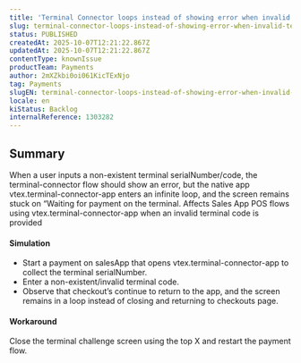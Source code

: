 ```yaml
---
title: 'Terminal Connector loops instead of showing error when invalid terminal code is entered (Sales App POS)'
slug: terminal-connector-loops-instead-of-showing-error-when-invalid-terminal-code-is-entered-sales-app-pos
status: PUBLISHED
createdAt: 2025-10-07T12:21:22.867Z
updatedAt: 2025-10-07T12:21:22.867Z
contentType: knownIssue
productTeam: Payments
author: 2mXZkbi0oi061KicTExNjo
tag: Payments
slugEN: terminal-connector-loops-instead-of-showing-error-when-invalid-terminal-code-is-entered-sales-app-pos
locale: en
kiStatus: Backlog
internalReference: 1303282
---
```


## Summary


When a user inputs a non-existent terminal serialNumber/code, the terminal-connector flow should show an error, but the native app vtex.terminal-connector-app enters an infinite loop, and the screen remains stuck on “Waiting for payment on the terminal.
Affects Sales App POS flows using vtex.terminal-connector-app when an invalid terminal code is provided


#### Simulation



- Start a payment on salesApp that opens vtex.terminal-connector-app to collect the terminal serialNumber.
- Enter a non-existent/invalid terminal code.
- Observe that checkout’s continue to return to the app, and the screen remains in a loop instead of closing and returning to checkouts page.


#### Workaround


Close the terminal challenge screen using the top X and restart the payment flow.



